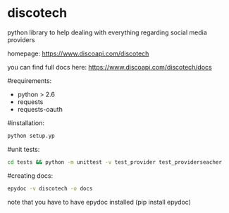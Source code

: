 discotech
========

python library to help dealing with everything regarding social media providers

homepage: https://www.discoapi.com/discotech

you can find full docs here: https://www.discoapi.com/discotech/docs

#requirements:
- python > 2.6
- requests 
- requests-oauth

#installation:
```bash
python setup.yp

```

#unit tests:
```bash
cd tests && python -m unittest -v test_provider test_providerseacher

```
#creating docs:
```bash
epydoc -v discotech -o docs

```
note that you have to have epydoc installed (pip install epydoc)
